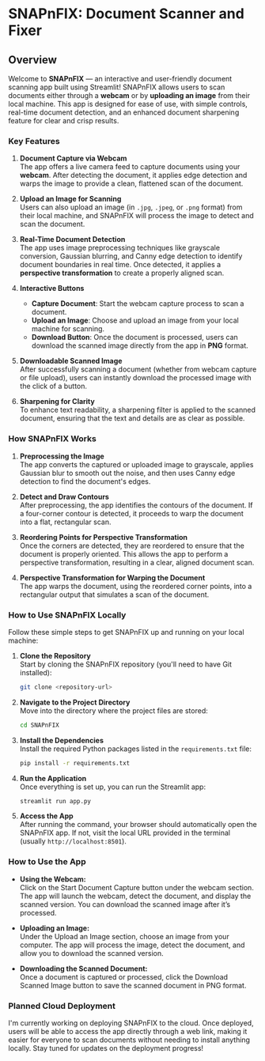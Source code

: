 # SNAPnFIX: Document Scanner and Fixer

## Overview

Welcome to **SNAPnFIX** — an interactive and user-friendly document scanning app built using Streamlit! SNAPnFIX allows users to scan documents either through a **webcam** or by **uploading an image** from their local machine. This app is designed for ease of use, with simple controls, real-time document detection, and an enhanced document sharpening feature for clear and crisp results.

### Key Features

1. **Document Capture via Webcam**  
   The app offers a live camera feed to capture documents using your **webcam**. After detecting the document, it applies edge detection and warps the image to provide a clean, flattened scan of the document.

2. **Upload an Image for Scanning**  
   Users can also upload an image (in `.jpg`, `.jpeg`, or `.png` format) from their local machine, and SNAPnFIX will process the image to detect and scan the document.

3. **Real-Time Document Detection**  
   The app uses image preprocessing techniques like grayscale conversion, Gaussian blurring, and Canny edge detection to identify document boundaries in real time. Once detected, it applies a **perspective transformation** to create a properly aligned scan.

4. **Interactive Buttons**  
   - **Capture Document**: Start the webcam capture process to scan a document.
   - **Upload an Image**: Choose and upload an image from your local machine for scanning.
   - **Download Button**: Once the document is processed, users can download the scanned image directly from the app in **PNG** format.

5. **Downloadable Scanned Image**  
   After successfully scanning a document (whether from webcam capture or file upload), users can instantly download the processed image with the click of a button.

6. **Sharpening for Clarity**  
   To enhance text readability, a sharpening filter is applied to the scanned document, ensuring that the text and details are as clear as possible.

### How SNAPnFIX Works

1. **Preprocessing the Image**  
   The app converts the captured or uploaded image to grayscale, applies Gaussian blur to smooth out the noise, and then uses Canny edge detection to find the document's edges.

2. **Detect and Draw Contours**  
   After preprocessing, the app identifies the contours of the document. If a four-corner contour is detected, it proceeds to warp the document into a flat, rectangular scan.

3. **Reordering Points for Perspective Transformation**  
   Once the corners are detected, they are reordered to ensure that the document is properly oriented. This allows the app to perform a perspective transformation, resulting in a clear, aligned document scan.

4. **Perspective Transformation for Warping the Document**  
   The app warps the document, using the reordered corner points, into a rectangular output that simulates a scan of the document.

### How to Use SNAPnFIX Locally

Follow these simple steps to get SNAPnFIX up and running on your local machine:

1. **Clone the Repository**  
   Start by cloning the SNAPnFIX repository (you'll need to have Git installed):
   ```bash
   git clone <repository-url>
2. **Navigate to the Project Directory**    
   Move into the directory where the project files are stored:
   ```bash
   cd SNAPnFIX
3. **Install the Dependencies**   
   Install the required Python packages listed in the `requirements.txt` file:
   ```bash
   pip install -r requirements.txt
4. **Run the Application**   
   Once everything is set up, you can run the Streamlit app:
   ```bash
   streamlit run app.py
5. **Access the App**     
   After running the command, your browser should automatically open the SNAPnFIX app. If not, visit the local URL provided in the terminal (usually `http://localhost:8501`).

### How to Use the App
+ **Using the Webcam:**  
  Click on the Start Document Capture button under the webcam section. The app will launch the webcam, detect the document, and display the scanned version. You can download the scanned image after it’s processed.

+ **Uploading an Image:**   
  Under the Upload an Image section, choose an image from your computer. The app will process the image, detect the document, and allow you to download the scanned version.
 
+ **Downloading the Scanned Document:**     
  Once a document is captured or processed, click the Download Scanned Image button to save the scanned document in PNG format.

### Planned Cloud Deployment
I'm currently working on deploying SNAPnFIX to the cloud. Once deployed, users will be able to access the app directly through a web link, making it easier for everyone to scan documents without needing to install anything locally. Stay tuned for updates on the deployment progress!




